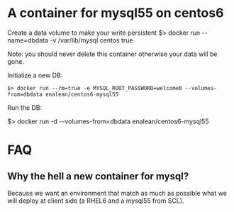 A container for mysql55 on centos6
==================================

Create a data volume to make your write persistent
   $> docker run --name=dbdata -v /var/lib/mysql centos true

Note: you should never delete this container otherwise your data will be gone.

Initialize a new DB:

    $> docker run --rm=true -e MYSQL_ROOT_PASSWORD=welcome0 --volumes-from=dbdata enalean/centos6-mysql55

Run the DB:

   $> docker run -d --volumes-from=dbdata enalean/centos6-mysql55

FAQ
===

Why the hell a new container for mysql?
---------------------------------------

Because we want an environment that match as much as possible what we will
deploy at client side (a RHEL6 and a mysql55 from SCL).
